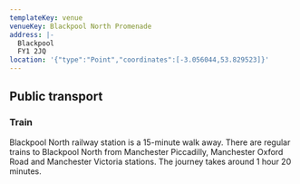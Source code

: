 ```yaml
---
templateKey: venue
venueKey: Blackpool North Promenade
address: |-
  Blackpool
  FY1 2JQ
location: '{"type":"Point","coordinates":[-3.056044,53.829523]}'
---
```

## Public transport

### Train

Blackpool North railway station is a 15-minute walk away. There are regular
trains to Blackpool North from Manchester Piccadilly, Manchester Oxford Road and
Manchester Victoria stations. The journey takes around 1 hour 20 minutes.
